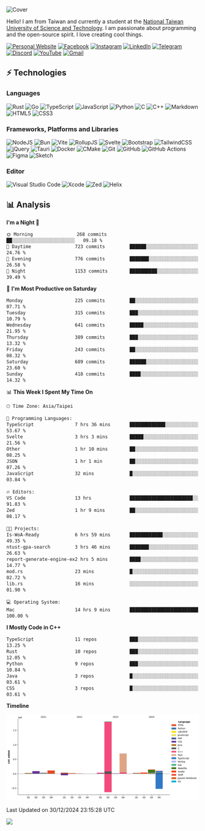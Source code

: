 <picture>
  <source media="(prefers-color-scheme: dark)" srcset="https://github.com/CRT-HAO/CRT-HAO/assets/31580253/6f53f4ab-546f-4db7-9f30-2c5b0711c0a2">
  <img alt="Cover" src="https://github.com/CRT-HAO/CRT-HAO/assets/31580253/4efdfca0-1005-43ab-8c60-07e6973a89b2">
</picture>

Hello! I am from Taiwan and currently a student at the [National Taiwan University of Science and Technology](https://www.ntust.edu.tw/). I am passionate about programming and the open-source spirit. I love creating cool things.

[![Personal Website](https://img.shields.io/badge/Personal%20Website-%23000000.svg?style=for-the-badge)](https://hayden.tw/)
[![Facebook](https://img.shields.io/badge/Facebook-%231877F2.svg?style=for-the-badge&logo=Facebook&logoColor=white)](https://www.facebook.com/CRT.HAO.CHUN/)
[![Instagram](https://img.shields.io/badge/Instagram-%23E4405F.svg?style=for-the-badge&logo=Instagram&logoColor=white)](https://www.instagram.com/crt_hao/)
[![LinkedIn](https://img.shields.io/badge/linkedin-%230077B5.svg?style=for-the-badge&logo=linkedin&logoColor=white)](https://www.linkedin.com/in/crthao/)
[![Telegram](https://img.shields.io/badge/Telegram-2CA5E0?style=for-the-badge&logo=telegram&logoColor=white)](https://t.me/CRT_HAO)
[![Discord](https://img.shields.io/badge/Discord-%235865F2.svg?style=for-the-badge&logo=discord&logoColor=white)](https://discordapp.com/users/401324674371551234)
[![YouTube](https://img.shields.io/badge/YouTube-%23FF0000.svg?style=for-the-badge&logo=YouTube&logoColor=white)](https://www.youtube.com/channel/UC-WnTCkztbitHGXnmvipUUg)
[![Gmail](https://img.shields.io/badge/Gmail-D14836?style=for-the-badge&logo=gmail&logoColor=white)](mailto:m831718@gmail.com)

## ⚡ Technologies

### Languages

![Rust](https://img.shields.io/badge/rust-%23000000.svg?style=for-the-badge&logo=rust&logoColor=white)
![Go](https://img.shields.io/badge/go-%2300ADD8.svg?style=for-the-badge&logo=go&logoColor=white)
![TypeScript](https://img.shields.io/badge/typescript-%23007ACC.svg?style=for-the-badge&logo=typescript&logoColor=white)
![JavaScript](https://img.shields.io/badge/javascript-%23323330.svg?style=for-the-badge&logo=javascript&logoColor=%23F7DF1E)
![Python](https://img.shields.io/badge/python-3670A0?style=for-the-badge&logo=python&logoColor=ffdd54)
![C](https://img.shields.io/badge/c-%2300599C.svg?style=for-the-badge&logo=c&logoColor=white)
![C++](https://img.shields.io/badge/c++-%2300599C.svg?style=for-the-badge&logo=c%2B%2B&logoColor=white)
![Markdown](https://img.shields.io/badge/markdown-%23000000.svg?style=for-the-badge&logo=markdown&logoColor=white)
![HTML5](https://img.shields.io/badge/html5-%23E34F26.svg?style=for-the-badge&logo=html5&logoColor=white)
![CSS3](https://img.shields.io/badge/css3-%231572B6.svg?style=for-the-badge&logo=css3&logoColor=white)

### Frameworks, Platforms and Libraries

![NodeJS](https://img.shields.io/badge/node.js-6DA55F?style=for-the-badge&logo=node.js&logoColor=white)
![Bun](https://img.shields.io/badge/Bun-%23000000.svg?style=for-the-badge&logo=bun&logoColor=white)
![Vite](https://img.shields.io/badge/vite-%23646CFF.svg?style=for-the-badge&logo=vite&logoColor=white)
![RollupJS](https://img.shields.io/badge/RollupJS-ef3335?style=for-the-badge&logo=rollup.js&logoColor=white)
![Svelte](https://img.shields.io/badge/svelte-%23f1413d.svg?style=for-the-badge&logo=svelte&logoColor=white)
![Bootstrap](https://img.shields.io/badge/bootstrap-%238511FA.svg?style=for-the-badge&logo=bootstrap&logoColor=white)
![TailwindCSS](https://img.shields.io/badge/tailwindcss-%2338B2AC.svg?style=for-the-badge&logo=tailwind-css&logoColor=white)
![jQuery](https://img.shields.io/badge/jquery-%230769AD.svg?style=for-the-badge&logo=jquery&logoColor=white)
![Tauri](https://img.shields.io/badge/tauri-%2324C8DB.svg?style=for-the-badge&logo=tauri&logoColor=%23FFFFFF)
![Docker](https://img.shields.io/badge/docker-%230db7ed.svg?style=for-the-badge&logo=docker&logoColor=white)
![CMake](https://img.shields.io/badge/CMake-%23008FBA.svg?style=for-the-badge&logo=cmake&logoColor=white)
![Git](https://img.shields.io/badge/git-%23F05033.svg?style=for-the-badge&logo=git&logoColor=white)
![GitHub](https://img.shields.io/badge/github-%23121011.svg?style=for-the-badge&logo=github&logoColor=white)
![GitHub Actions](https://img.shields.io/badge/github%20actions-%232671E5.svg?style=for-the-badge&logo=githubactions&logoColor=white)
![Figma](https://img.shields.io/badge/figma-%23F24E1E.svg?style=for-the-badge&logo=figma&logoColor=white)
![Sketch](https://img.shields.io/badge/Sketch-FFB387?style=for-the-badge&logo=sketch&logoColor=black)

### Editor

![Visual Studio Code](https://img.shields.io/badge/Visual%20Studio%20Code-0078d7.svg?style=for-the-badge&logo=visual-studio-code&logoColor=white)
![Xcode](https://img.shields.io/badge/Xcode-007ACC?style=for-the-badge&logo=Xcode&logoColor=white)
![Zed](https://img.shields.io/badge/Zed-F6F5F0?style=for-the-badge&logo=zed&logoColor=black)
![Helix](https://img.shields.io/badge/Helix-281733?style=for-the-badge&logo=helix&logoColor=white)

## 📊 Analysis

<!--START_SECTION:waka-->
**I'm a Night 🦉** 

```text
🌞 Morning                268 commits         ██░░░░░░░░░░░░░░░░░░░░░░░   09.18 % 
🌆 Daytime                723 commits         ██████░░░░░░░░░░░░░░░░░░░   24.76 % 
🌃 Evening                776 commits         ███████░░░░░░░░░░░░░░░░░░   26.58 % 
🌙 Night                  1153 commits        ██████████░░░░░░░░░░░░░░░   39.49 % 
```
📅 **I'm Most Productive on Saturday** 

```text
Monday                   225 commits         ██░░░░░░░░░░░░░░░░░░░░░░░   07.71 % 
Tuesday                  315 commits         ███░░░░░░░░░░░░░░░░░░░░░░   10.79 % 
Wednesday                641 commits         █████░░░░░░░░░░░░░░░░░░░░   21.95 % 
Thursday                 389 commits         ███░░░░░░░░░░░░░░░░░░░░░░   13.32 % 
Friday                   243 commits         ██░░░░░░░░░░░░░░░░░░░░░░░   08.32 % 
Saturday                 689 commits         ██████░░░░░░░░░░░░░░░░░░░   23.60 % 
Sunday                   418 commits         ████░░░░░░░░░░░░░░░░░░░░░   14.32 % 
```


📊 **This Week I Spent My Time On** 

```text
🕑︎ Time Zone: Asia/Taipei

💬 Programming Languages: 
TypeScript               7 hrs 36 mins       █████████████░░░░░░░░░░░░   53.67 % 
Svelte                   3 hrs 3 mins        █████░░░░░░░░░░░░░░░░░░░░   21.56 % 
Other                    1 hr 10 mins        ██░░░░░░░░░░░░░░░░░░░░░░░   08.25 % 
JSON                     1 hr 1 min          ██░░░░░░░░░░░░░░░░░░░░░░░   07.26 % 
JavaScript               32 mins             █░░░░░░░░░░░░░░░░░░░░░░░░   03.84 % 

🔥 Editors: 
VS Code                  13 hrs              ███████████████████████░░   91.83 % 
Zed                      1 hr 9 mins         ██░░░░░░░░░░░░░░░░░░░░░░░   08.17 % 

🐱‍💻 Projects: 
Is-WoA-Ready             6 hrs 59 mins       ████████████░░░░░░░░░░░░░   49.35 % 
ntust-gpa-search         3 hrs 46 mins       ███████░░░░░░░░░░░░░░░░░░   26.63 % 
report-generate-engine-ex2 hrs 5 mins        ████░░░░░░░░░░░░░░░░░░░░░   14.77 % 
mod.rs                   23 mins             █░░░░░░░░░░░░░░░░░░░░░░░░   02.72 % 
lib.rs                   16 mins             ░░░░░░░░░░░░░░░░░░░░░░░░░   01.90 % 

💻 Operating System: 
Mac                      14 hrs 9 mins       █████████████████████████   100.00 % 
```

**I Mostly Code in C++** 

```text
TypeScript               11 repos            ███░░░░░░░░░░░░░░░░░░░░░░   13.25 % 
Rust                     10 repos            ███░░░░░░░░░░░░░░░░░░░░░░   12.05 % 
Python                   9 repos             ███░░░░░░░░░░░░░░░░░░░░░░   10.84 % 
Java                     3 repos             █░░░░░░░░░░░░░░░░░░░░░░░░   03.61 % 
CSS                      3 repos             █░░░░░░░░░░░░░░░░░░░░░░░░   03.61 % 
```



**Timeline**

![Lines of Code chart](https://raw.githubusercontent.com/hayd1n/hayd1n/main/assets/bar_graph.png)


 Last Updated on 30/12/2024 23:15:28 UTC
<!--END_SECTION:waka-->

![](https://komarev.com/ghpvc/?username=CRT-HAO&style=flat-square)
